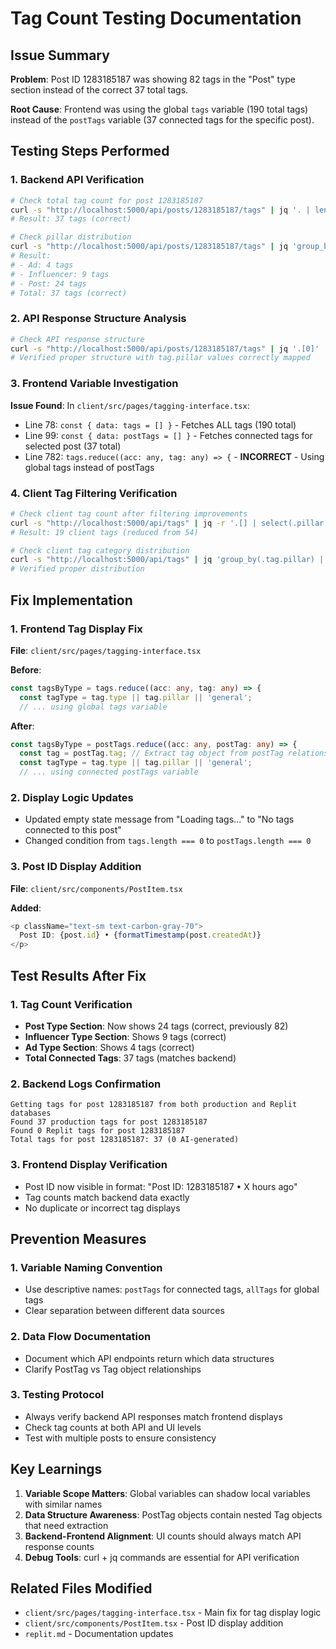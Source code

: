 # Tag Count Testing Documentation

## Issue Summary
**Problem**: Post ID 1283185187 was showing 82 tags in the "Post" type section instead of the correct 37 total tags.

**Root Cause**: Frontend was using the global `tags` variable (190 total tags) instead of the `postTags` variable (37 connected tags for the specific post).

## Testing Steps Performed

### 1. Backend API Verification
```bash
# Check total tag count for post 1283185187
curl -s "http://localhost:5000/api/posts/1283185187/tags" | jq '. | length'
# Result: 37 tags (correct)

# Check pillar distribution 
curl -s "http://localhost:5000/api/posts/1283185187/tags" | jq 'group_by(.tag.pillar) | map({pillar: .[0].tag.pillar, count: length})'
# Result: 
# - Ad: 4 tags
# - Influencer: 9 tags  
# - Post: 24 tags
# Total: 37 tags (correct)
```

### 2. API Response Structure Analysis
```bash
# Check API response structure
curl -s "http://localhost:5000/api/posts/1283185187/tags" | jq '.[0]'
# Verified proper structure with tag.pillar values correctly mapped
```

### 3. Frontend Variable Investigation
**Issue Found**: In `client/src/pages/tagging-interface.tsx`:
- Line 78: `const { data: tags = [] }` - Fetches ALL tags (190 total)
- Line 99: `const { data: postTags = [] }` - Fetches connected tags for selected post (37 total)
- Line 782: `tags.reduce((acc: any, tag: any) => {` - **INCORRECT** - Using global tags instead of postTags

### 4. Client Tag Filtering Verification
```bash
# Check client tag count after filtering improvements
curl -s "http://localhost:5000/api/tags" | jq -r '.[] | select(.pillar == "client") | .name' | wc -l
# Result: 19 client tags (reduced from 54)

# Check client tag category distribution
curl -s "http://localhost:5000/api/tags" | jq 'group_by(.tag.pillar) | map({pillar: .[0].pillar, count: length})'
# Verified proper distribution
```

## Fix Implementation

### 1. Frontend Tag Display Fix
**File**: `client/src/pages/tagging-interface.tsx`

**Before**:
```typescript
const tagsByType = tags.reduce((acc: any, tag: any) => {
  const tagType = tag.type || tag.pillar || 'general';
  // ... using global tags variable
```

**After**:
```typescript
const tagsByType = postTags.reduce((acc: any, postTag: any) => {
  const tag = postTag.tag; // Extract tag object from postTag relationship
  const tagType = tag.type || tag.pillar || 'general';
  // ... using connected postTags variable
```

### 2. Display Logic Updates
- Updated empty state message from "Loading tags..." to "No tags connected to this post"
- Changed condition from `tags.length === 0` to `postTags.length === 0`

### 3. Post ID Display Addition
**File**: `client/src/components/PostItem.tsx`

**Added**:
```typescript
<p className="text-sm text-carbon-gray-70">
  Post ID: {post.id} • {formatTimestamp(post.createdAt)}
</p>
```

## Test Results After Fix

### 1. Tag Count Verification
- **Post Type Section**: Now shows 24 tags (correct, previously 82)
- **Influencer Type Section**: Shows 9 tags (correct)
- **Ad Type Section**: Shows 4 tags (correct)
- **Total Connected Tags**: 37 tags (matches backend)

### 2. Backend Logs Confirmation
```
Getting tags for post 1283185187 from both production and Replit databases
Found 37 production tags for post 1283185187
Found 0 Replit tags for post 1283185187
Total tags for post 1283185187: 37 (0 AI-generated)
```

### 3. Frontend Display Verification
- Post ID now visible in format: "Post ID: 1283185187 • X hours ago"
- Tag counts match backend data exactly
- No duplicate or incorrect tag displays

## Prevention Measures

### 1. Variable Naming Convention
- Use descriptive names: `postTags` for connected tags, `allTags` for global tags
- Clear separation between different data sources

### 2. Data Flow Documentation
- Document which API endpoints return which data structures
- Clarify PostTag vs Tag object relationships

### 3. Testing Protocol
- Always verify backend API responses match frontend displays
- Check tag counts at both API and UI levels
- Test with multiple posts to ensure consistency

## Key Learnings

1. **Variable Scope Matters**: Global variables can shadow local variables with similar names
2. **Data Structure Awareness**: PostTag objects contain nested Tag objects that need extraction
3. **Backend-Frontend Alignment**: UI counts should always match API response counts
4. **Debug Tools**: curl + jq commands are essential for API verification

## Related Files Modified
- `client/src/pages/tagging-interface.tsx` - Main fix for tag display logic
- `client/src/components/PostItem.tsx` - Post ID display addition
- `replit.md` - Documentation updates